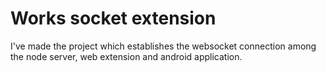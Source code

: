 # Works socket extension
I've made the project which establishes the websocket connection among the node server, web extension and android application.
